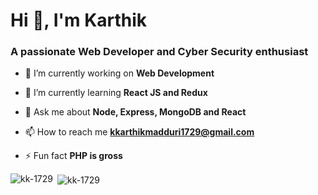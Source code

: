 <h1>Hi 👋, I'm Karthik</h1>
<h3>A passionate Web Developer and Cyber Security enthusiast</h3>

- 🔭 I’m currently working on **Web Development**

- 🌱 I’m currently learning **React JS and Redux**

- 💬 Ask me about **Node, Express, MongoDB and React**

- 📫 How to reach me **kkarthikmadduri1729@gmail.com**

- ⚡ Fun fact **PHP is gross**


<p><img align="left" src="https://github-readme-stats.vercel.app/api/top-langs?username=kk-1729&show_icons=true&locale=en&layout=compact" alt="kk-1729" /></p>

<p>&nbsp;<img align="center" src="https://github-readme-stats.vercel.app/api?username=kk-1729&show_icons=true&locale=en" alt="kk-1729" /></p>

